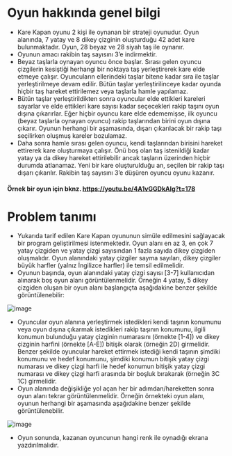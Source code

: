 # Oyun hakkında genel bilgi

- Kare Kapan oyunu 2 kişi ile oynanan bir strateji oyunudur. Oyun alanında, 7 yatay ve 8 dikey çizginin oluşturduğu 42 adet kare bulunmaktadır. Oyun, 28 beyaz ve 28 siyah taş ile oynanır.
- Oyunun amacı rakibin taş sayısını 3’e indirmektir.
- Beyaz taşlarla oynayan oyuncu önce başlar. Sırası gelen oyuncu çizgilerin kesiştiği herhangi bir noktaya taş yerleştirerek kare elde etmeye çalışır. Oyuncuların ellerindeki taşlar bitene kadar sıra ile taşlar yerleştirilmeye devam edilir. Bütün taşlar yerleştirilinceye kadar oyunda hiçbir taş hareket ettirilemez veya taşlarla hamle yapılamaz.
- Bütün taşlar yerleştirildikten sonra oyuncular elde ettikleri kareleri sayarlar ve elde ettikleri kare sayısı kadar seçecekleri rakip taşını oyun dışına çıkarırlar. Eğer hiçbir oyuncu kare elde edememişse, ilk oyuncu (beyaz taşlarla oynayan oyuncu) rakip taşlarından birini oyun dışına çıkarır. Oyunun herhangi bir aşamasında, dışarı çıkarılacak bir rakip taşı seçilirken oluşmuş kareler bozulamaz.
- Daha sonra hamle sırası gelen oyuncu, kendi taşlarından birisini hareket ettirerek kare oluşturmaya çalışır. Önü boş olan taş istenildiği kadar yatay ya da dikey hareket ettirilebilir ancak taşların üzerinden hiçbir durumda atlanamaz. Yeni bir kare oluşturulduğu an, seçilen bir rakip taşı dışarı çıkarılır. Rakibin taş sayısını 3’e düşüren oyuncu oyunu kazanır.

#### Örnek bir oyun için bknz.  https://youtu.be/4A1vGGDkAIg?t=178

 # Problem tanımı

- Yukarıda tarif edilen Kare Kapan oyununun simüle edilmesini sağlayacak bir program geliştirilmesi istenmektedir. Oyun alanı en az 3, en çok 7 yatay çizgiden ve yatay çizgi sayısından 1 fazla sayıda dikey çizgiden oluşmalıdır. Oyun alanındaki yatay çizgiler sayma sayıları, dikey çizgiler büyük harfler (yalnız İngilizce harfler) ile temsil edilmelidir. 
- Oyunun başında, oyun alanındaki yatay çizgi sayısı [3-7] kullanıcıdan alınarak boş oyun alanı görüntülenmelidir. Örneğin 4 yatay, 5 dikey çizgiden oluşan bir oyun alanı başlangıçta aşağıdakine benzer şekilde görüntülenebilir:

![image](https://user-images.githubusercontent.com/57726183/160197521-eab00c99-c732-499d-b7ca-0cc53ff31c07.png)


- Oyuncular oyun alanına yerleştirmek istedikleri kendi taşının konumunu veya oyun dışına çıkarmak istedikleri rakip taşının konumunu, ilgili konumun bulunduğu yatay çizginin numarasını (örnekte [1-4]) ve dikey çizginin harfini (örnekte [A-E]) bitişik olarak (örneğin 2D) girmelidir. Benzer şekilde oyuncular hareket ettirmek istediği kendi taşının şimdiki konumunu ve hedef konumunu, şimdiki konumun bitişik yatay çizgi numarası ve dikey çizgi harfi ile hedef konumun bitişik yatay çizgi numarası ve dikey çizgi harfi arasında bir boşluk bırakarak (örneğin 3C 1C) girmelidir.
- Oyun alanında değişikliğe yol açan her bir adımdan/hareketten sonra oyun alanı tekrar görüntülenmelidir. Örneğin örnekteki oyun alanı, oyunun herhangi bir aşamasında aşağıdakine benzer şekilde görüntülenebilir.

![image](https://user-images.githubusercontent.com/57726183/160197549-193fb629-9537-4ca4-ad9d-695ed9f7a1ef.png)


- Oyun sonunda, kazanan oyuncunun hangi renk ile oynadığı ekrana yazdırılmalıdır.
